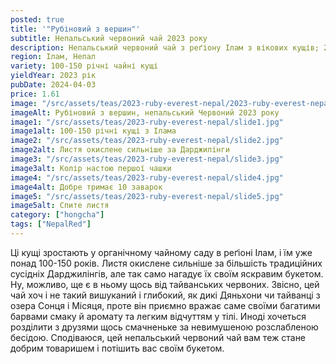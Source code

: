```yaml
---
posted: true
title: '"Рубіновий з вершин"'
subtitle: Непальський червоний чай 2023 року
description: Непальський червоний чай з реґіону Ілам з вікових кущів; 2023 рік.
region: Ілам, Непал
variety: 100-150 річні чайні кущі
yieldYear: 2023 рік
pubDate: 2024-04-03
price: 1.61
image: "/src/assets/teas/2023-ruby-everest-nepal/2023-ruby-everest-nepal.jpg"
imageAlt: Рубіновий з вершин, непальський Червоний 2023 року
image1: "/src/assets/teas/2023-ruby-everest-nepal/slide1.jpg"
image1alt: 100-150 річні кущі з Ілама
image2: "/src/assets/teas/2023-ruby-everest-nepal/slide2.jpg"
image2alt: Листя окислене сильніше за Дарджилінги
image3: "/src/assets/teas/2023-ruby-everest-nepal/slide3.jpg"
image3alt: Колір настою першої чашки
image4: "/src/assets/teas/2023-ruby-everest-nepal/slide4.jpg"
image4alt: Добре тримає 10 заварок
image5: "/src/assets/teas/2023-ruby-everest-nepal/slide5.jpg"
image5alt: Спите листя
category: ["hongcha"]
tags: ["NepalRed"]
---
```


Ці кущі зростають у органічному чайному саду в реґіоні Ілам, і їм уже понад 100-150 років. Листя окислене сильніше за більшість традиційних сусідніх Дарджилінгів, але так само нагадує їх своїм яскравим букетом. Ну, можливо, ще є в ньому щось від тайванських червоних. Звісно, цей чай хоч і не такий вишуканий і глибокий, як дикі Дяньхони чи тайванці з озера Сонця і Місяця, проте він приємно вражає саме своїми багатими барвами смаку й аромату та легким відчуттям у тілі. Иноді хочеться розділити з друзями щось смачненьке за невимушеною розслабленою бесідою. Сподіваюся, цей непальський червоний чай вам теж стане добрим товаришем і потішить вас своїм букетом.